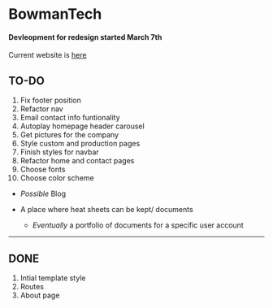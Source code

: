 # BowmanTech

#### Devleopment for redesign started March 7th

Current website is [here](http://www.bomantechnologies.com/)

## TO-DO

1. Fix footer position
1. Refactor nav
1. Email contact info funtionality
1. Autoplay homepage header carousel
1. Get pictures for the company
1. Style custom and production pages
1. Finish styles for navbar
1. Refactor home and contact pages
1. Choose fonts
1. Choose color scheme

* _Possible_ Blog

* A place where heat sheets can be kept/ documents 
  
  * _Eventually_ a portfolio of documents for a specific user account
  
---

## DONE

1. Intial template style
1. Routes
1. About page






